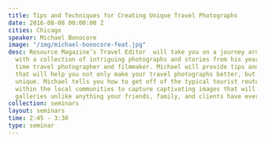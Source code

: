 ```yaml
---
title: Tips and Techniques for Creating Unique Travel Photographs
date: 2016-08-08 00:00:00 Z
cities: Chicago
speaker: Michael Bonocore
image: "/img/michael-bonocore-feat.jpg"
desc: Resource Magazine’s Travel Editor  will take you on a journey around the world
  with a collection of intriguing photographs and stories from his years as a full
  time travel photographer and filmmaker. Michael will provide tips and techniques
  that will help you not only make your travel photographs better, but also, more
  unique. Michael tells you how to get off of the typical tourist routes and work
  within the local communities to capture captivating images that will make your travel
  galleries unlike anything your friends, family, and clients have ever seen before.
collection: seminars
layout: seminars
time: 2:45 - 3:30
type: seminar
---
```

